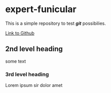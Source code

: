 # expert-funicular

This is a simple repository to test _**git**_ possibilies.

[Link to Github](https://github.com)

## 2nd level heading
some text

### 3rd level heading
Lorem ipsum sir dolor amet
